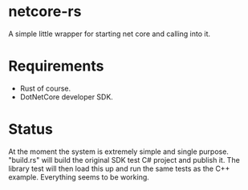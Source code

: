 # netcore-rs
A simple little wrapper for starting net core and calling into it.

# Requirements
* Rust of course.
* DotNetCore developer SDK.

# Status
At the moment the system is extremely simple and single purpose.  "build.rs" will build the original SDK test C# project and publish it.  The library test will then load this up and run the same tests as the C++ example.  Everything seems to be working.
